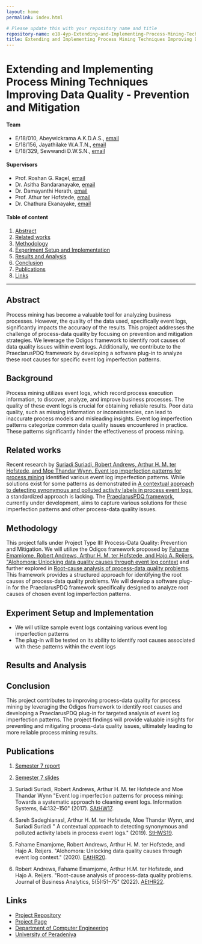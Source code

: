 ```yaml
---
layout: home
permalink: index.html

# Please update this with your repository name and title
repository-name: e18-4yp-Extending-and-Implementing-Process-Mining-Techniques-Prevention-and-Mitigation
title: Extending and Implementing Process Mining Techniques Improving Data Quality - Prevention and Mitigation
---
```


[comment]: # "This is the standard layout for the project, but you can clean this and use your own template"

# Extending and Implementing Process Mining Techniques Improving Data Quality - Prevention and Mitigation

#### Team

- E/18/010, Abeywickrama A.K.D.A.S., [email](mailto:e18010@eng.pdn.ac.lk)
- E/18/156, Jayathilake W.A.T.N., [email](mailto:e18156@eng.pdn.ac.lk)
- E/18/329, Sewwandi D.W.S.N., [email](mailto:e18329@eng.pdn.ac.lk)

#### Supervisors
 
- Prof. Roshan G. Ragel, [email](mailto:roshanr@eng.pdn.ac.lk)
- Dr. Asitha Bandaranayake, [email](mailto:asithab@eng.pdn.ac.lk)
- Dr. Damayanthi Herath, [email](mailto:damayanthiherath@eng.pdn.ac.lk)
- Prof. Athur ter Hofstede, [email](mailto:a.terhofstede@qut.edu.au)
- Dr. Chathura Ekanayake, [email](mailto:chathura@wso2.com)

#### Table of content

1. [Abstract](#abstract)
2. [Related works](#related-works)
3. [Methodology](#methodology)
4. [Experiment Setup and Implementation](#experiment-setup-and-implementation)
5. [Results and Analysis](#results-and-analysis)
6. [Conclusion](#conclusion)
7. [Publications](#publications)
8. [Links](#links)

---

<!-- 
DELETE THIS SAMPLE before publishing to GitHub Pages !!!
This is a sample image, to show how to add images to your page. To learn more options, please refer [this](https://projects.ce.pdn.ac.lk/docs/faq/how-to-add-an-image/)
![Sample Image](./images/sample.png) 
-->


## Abstract

Process mining has become a valuable tool for analyzing business processes. However, the quality of the data used, specifically event logs, significantly impacts the accuracy of the results. This project addresses the challenge of process-data quality by focusing on prevention and mitigation strategies. We leverage the Odigos framework to identify root causes of data quality issues within event logs. Additionally, we contribute to the PraeclarusPDQ framework by developing a software plug-in to analyze these root causes for specific event log imperfection patterns.

## Background

Process mining utilizes event logs, which record process execution information, to discover, analyze, and improve business processes. The quality of these event logs is crucial for obtaining reliable results. Poor data quality, such as missing information or inconsistencies, can lead to inaccurate process models and misleading insights. Event log imperfection patterns categorize common data quality issues encountered in practice. These patterns significantly hinder the effectiveness of process mining.

## Related works

Recent research by [Suriadi Suriadi, Robert Andrews, Arthur H. M. ter Hofstede, and Moe Thandar Wynn. Event log imperfection patterns for process mining](SAtHW17) identified various event log imperfection patterns. While solutions exist for some patterns as demonstrated in [A contextual approach to detecting synonymous and polluted activity labels in process event logs](StHWS19), a standardized approach is lacking. The [PraeclarusPDQ framework](https://github.com/praeclaruspdq/PraeclarusPDQ/), currently under development, aims to capture various solutions for these imperfection patterns and other process-data quality issues.

## Methodology

This project falls under Project Type III: Process-Data Quality: Prevention and Mitigation. We will utilize the Odigos framework proposed by [Fahame Emamjome, Robert Andrews, Arthur H. M. ter Hofstede, and Hajo A. Reijers. "Alohomora: Unlocking data quality causes through event log context](EAtHR20) and further explored in [Root-cause analysis of process-data quality problems](AEtHR22). This framework provides a structured approach for identifying the root causes of process-data quality problems. We will develop a software plug-in for the PraeclarusPDQ framework specifically designed to analyze root causes of chosen event log imperfection patterns.

## Experiment Setup and Implementation

- We will utilize sample event logs containing various event log imperfection patterns
- The plug-in will be tested on its ability to identify root causes associated with these patterns within the event logs

## Results and Analysis

## Conclusion

This project contributes to improving process-data quality for process mining by leveraging the Odigos framework to identify root causes and developing a PraeclarusPDQ plug-in for targeted analysis of event log imperfection patterns. The project findings will provide valuable insights for preventing and mitigating process-data quality issues, ultimately leading to more reliable process mining results.

## Publications
[//]: # "Note: Uncomment each once you uploaded the files to the repository"

<!-- 1. [Semester 7 report](./) -->
<!-- 2. [Semester 7 slides](./) -->
<!-- 3. [Semester 8 report](./) -->
<!-- 4. [Semester 8 slides](./) -->
<!-- 5. Author 1, Author 2 and Author 3 "Research paper title" (2021). [PDF](./). -->
1. [Semester 7 report](./https://drive.google.com/file/d/1kZQn7F9XBBUq6D0MsOg-i9yXMTNZzutr/view?usp=sharing)
2. [Semester 7 slides](./https://drive.google.com/file/d/1U8VDfEbv2PaztlMW1Vl1rWmWKHsdNkMh/view?usp=sharing)
3. Suriadi Suriadi, Robert Andrews, Arthur H. M. ter Hofstede and Moe Thandar Wynn "Event log imperfection patterns for process mining: Towards a systematic approach to cleaning event logs. Information Systems, 64:132–150" (2017). [SAtHW17](./https://drive.google.com/file/d/1QzvOtoso2kMy3a9pgV5bukuGY7JlP6OB/view?usp=sharing).

4. Sareh Sadeghianasl, Arthur H. M. ter Hofstede, Moe Thandar Wynn, and Suriadi Suriadi " A contextual approach to detecting synonymous and polluted activity labels in process event logs." (2019). [StHWS19](./https://drive.google.com/file/d/18P85017_vKgDZkjwrmG35h5XPtW79RmI/view?usp=sharing).

5. Fahame Emamjome, Robert Andrews, Arthur H. M. ter Hofstede, and Hajo A. Reijers. "Alohomora: Unlocking data quality causes through event log context." (2020). [EAtHR20](./https://drive.google.com/file/d/18Jnk5VWdSqP6WEvAhgC8GCFHs7hz8RVr/view?usp=sharing).

6. Robert Andrews, Fahame Emamjome, Arthur H.M. ter Hofstede, and Hajo A. Reijers. "Root-cause analysis of process-data quality problems. Journal of Business Analytics, 5(5):51–75" (2022). [AEtHR22](./https://drive.google.com/file/d/1lDMO8tp47HinIfBtX-A-SCfBErkKJ8Qh/view?usp=sharing).

 
## Links

[//]: # ( NOTE: EDIT THIS LINKS WITH YOUR REPO DETAILS )

- [Project Repository](https://github.com/cepdnaclk/e18-4yp-Extending-and-Implementing-Process-Mining-Techniques-Prevention-and-Mitigation)
- [Project Page](https://cepdnaclk.github.io/e18-4yp-Extending-and-Implementing-Process-Mining-Techniques-Prevention-and-Mitigation)
- [Department of Computer Engineering](http://www.ce.pdn.ac.lk/)
- [University of Peradeniya](https://eng.pdn.ac.lk/)

[//]: # "Please refer this to learn more about Markdown syntax"
[//]: # "https://github.com/adam-p/markdown-here/wiki/Markdown-Cheatsheet"
